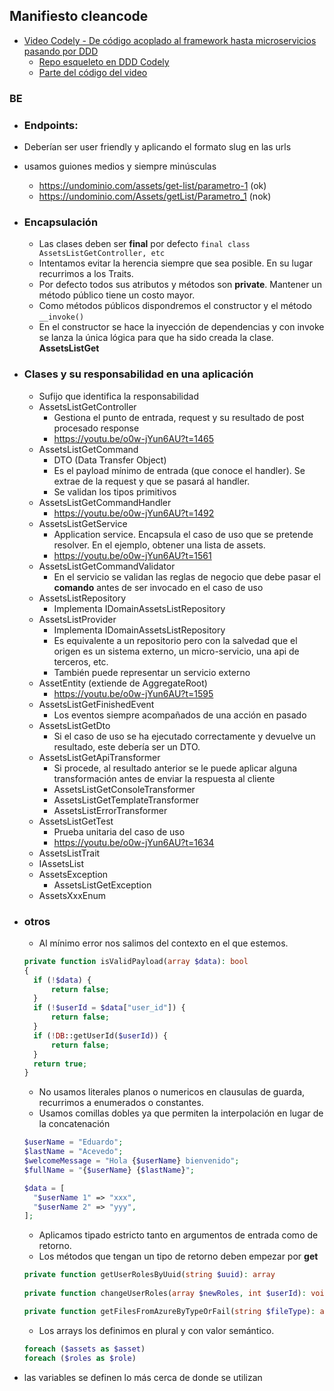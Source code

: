 ## Manifiesto cleancode

- [Video Codely - De código acoplado al framework hasta microservicios pasando por DDD](https://youtu.be/o0w-jYun6AU)
  - [Repo esqueleto en DDD Codely](https://github.com/CodelyTV/php-ddd-example/tree/main/src/Mooc/Courses)
  - [Parte del código del video](https://github.com/eacevedof/prj_phptests/tree/master/examples/eventsourcing)

### BE

- ### Endpoints:
- Deberían ser user friendly y aplicando el formato slug en las urls
- usamos guiones medios y siempre minúsculas
  - https://undominio.com/assets/get-list/parametro-1 (ok)
  - https://undominio.com/Assets/getList/Parametro_1 (nok)

- ### Encapsulación
  - Las clases deben ser **final** por defecto `final class AssetsListGetController, etc`
  - Intentamos evitar la herencia siempre que sea posible. En su lugar recurrimos a los Traits.
  - Por defecto todos sus atributos y métodos son **private**. Mantener un método público tiene un costo mayor.
  - Como métodos públicos dispondremos el constructor y el método `__invoke()`
  - En el constructor se hace la inyección de dependencias y con invoke se lanza la única lógica 
  para que ha sido creada la clase. **AssetsListGet**

- ### Clases y su responsabilidad en una aplicación
  - Sufijo que identifica la responsabilidad
  - AssetsListGetController
    - Gestiona el punto de entrada, request y su resultado de post procesado response
    - https://youtu.be/o0w-jYun6AU?t=1465
  - AssetsListGetCommand 
    - DTO (Data Transfer Object)
    - Es el payload mínimo de entrada (que conoce el handler). Se extrae de la request y que se pasará al handler.
    - Se validan los tipos primitivos
  - AssetsListGetCommandHandler
    - https://youtu.be/o0w-jYun6AU?t=1492
  - AssetsListGetService 
    - Application service. Encapsula el caso de uso que se pretende resolver. En el ejemplo, obtener una lista de assets.
    - https://youtu.be/o0w-jYun6AU?t=1561 
  - AssetsListGetCommandValidator
    - En el servicio se validan las reglas de negocio que debe pasar el **comando** antes de ser invocado en el caso de uso
  - AssetsListRepository
    - Implementa IDomainAssetsListRepository
  - AssetsListProvider
    - Implementa IDomainAssetsListRepository
    - Es equivalente a un repositorio pero con la salvedad que el origen es un sistema externo, un micro-servicio, una api de terceros, etc.
    - También puede representar un servicio externo
  - AssetEntity (extiende de AggregateRoot)
    - https://youtu.be/o0w-jYun6AU?t=1595
  - AssetsListGetFinishedEvent
    - Los eventos siempre acompañados de una acción en pasado
  - AssetsListGetDto
    - Si el caso de uso se ha ejecutado correctamente y devuelve un resultado, este debería ser un DTO.
  - AssetsListGetApiTransformer
    - Si procede, al resultado anterior se le puede aplicar alguna transformación antes de enviar la respuesta al cliente 
    - AssetsListGetConsoleTransformer
    - AssetsListGetTemplateTransformer
    - AssetsListErrorTransformer
  - AssetsListGetTest
    - Prueba unitaria del caso de uso
    - https://youtu.be/o0w-jYun6AU?t=1634 
  - AssetsListTrait
  - IAssetsList
  - AssetsException
    - AssetsListGetException
  - AssetsXxxEnum

- ### otros
  - Al mínimo error nos salimos del contexto en el que estemos.
  ```php
  private function isValidPayload(array $data): bool
  {
    if (!$data) {
        return false;
    }
    if (!$userId = $data["user_id"]) {
        return false;
    }
    if (!DB::getUserId($userId)) {
        return false;
    }
    return true;
  }
  ```
  - No usamos literales planos o numericos en clausulas de guarda, recurrimos a enumerados o constantes.
  - Usamos comillas dobles ya que permiten la interpolación en lugar de la concatenación
  ```php
  $userName = "Eduardo";
  $lastName = "Acevedo";
  $welcomeMessage = "Hola {$userName} bienvenido";
  $fullName = "{$userName} {$lastName}";
  
  $data = [
    "$userName 1" => "xxx",
    "$userName 2" => "yyy",
  ];
  ``` 
  - Aplicamos tipado estricto tanto en argumentos de entrada como de retorno.
  - Los métodos que tengan un tipo de retorno deben empezar por **get**
  ```php
  private function getUserRolesByUuid(string $uuid): array
    
  private function changeUserRoles(array $newRoles, int $userId): void

  private function getFilesFromAzureByTypeOrFail(string $fileType): array
  ```
  - Los arrays los definimos en plural y con valor semántico. 
  ```php
  foreach ($assets as $asset)
  foreach ($roles as $role)
  ```
- las variables se definen lo más cerca de donde se utilizan
